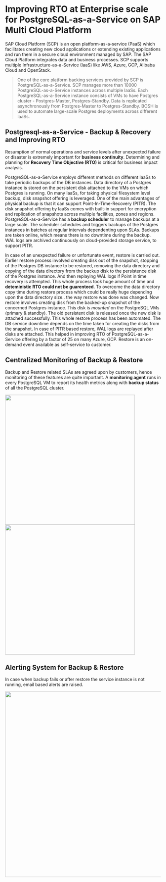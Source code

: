 # Improving RTO at Enterprise scale for PostgreSQL-as-a-Service on SAP Multi Cloud Platform

SAP Cloud Platform (SCP) is an open platform-as-a-service (PaaS) which facilitates creating new cloud applications or extending existing applications and run them in a secure cloud environment managed by SAP. The SAP Cloud Platform integrates data and business processes. SCP supports multiple Infrastructure-as-a-Service (IaaS) like AWS, Azure, GCP, Alibaba Cloud and OpenStack.

> One of the core platform backing services provided by SCP is PostgreSQL-as-a-Service. SCP manages more than 10000 PostgreSQL-as-a-Service instances across multiple IaaSs. Each PostgreSQL-as-a-Service instance consists of VMs to have Postgres cluster - Postgres-Master, Postgres-Standby. Data is replicated asynchronously from Postgres-Master to Postgres-Standby. BOSH is used to automate large-scale Postgres deployments across different IaaSs.

## Postgresql-as-a-Service - Backup & Recovery and Improving RTO
Resumption of normal operations and service levels after unexpected failure or disaster is extremely important for **business continuity**.
Determining and planning for **Recovery Time Objective (RTO)** is critical for business impact analysis.

PostgreSQL-as-a-Service employs different methods on different IaaSs to take periodic backups of the DB instances. Data directory of a Postgres instance is stored on the persistent disk attached to the VMs on which Postgres is running. On many IaaSs, for taking physical filesystem level backup, disk snapshot offering is leveraged. One of the main advantages of physical backup is that it can support Point-In-Time-Recovery (PITR). The disk snapshot offering by IaaSs comes with built-in support for encryption and replication of snapshots across multiple facilities, zones and regions. PostgreSQL-as-a-Service has a **backup scheduler** to manage backups at a large scale. The scheduler schedules and triggers backups of the Postgres instances in batches at regular intervals dependenting upon SLAs. Backups are taken online, which means there is no downtime during the backup. WAL logs are archived continuously on cloud-provided storage service, to support PITR.

In case of an unexpected failure or unfortunate event, restore is carried out. Earlier restore process involved creating disk out of the snapshot, stopping of the Postgres DB instance to be restored, removing the data directory and copying of the data directory from the backup disk to the  persistence disk of the Postgres instance. And then replaying WAL logs if Point in time recovery is attempted.
This whole process took huge amount of time and **deteministic RTO could not be guarenteed**.
To overcome the data directory copy time during restore process which could be really huge depending upon the data directory size.. the way restore was done was changed. Now restore involves creating disk from the backed-up snapshot of the concerned Postgres instance. This disk is *mounted* on the PostgreSQL VMs (primary & standby). The old persistent disk is released once the new disk is attached successfully. This whole restore process has been automated. The DB service downtime depends on the time taken for creating the disks from the snapshot. In case of PITR based restore, WAL logs are replayed after disks are attached. This helped in improving RTO of PostgreSQL-as-a-Service offering by a factor of 25 on many Azure, GCP. Restore is an on-demand event available as self-service to customer. 

## Centralized Monitoring of Backup & Restore
Backup and Restore related SLAs are agreed upon by customers, hence monitoring of these features are quite important. A **monitoring agent** runs in every PostgreSQL VM to report its health metrics along with **backup status** of all the PostgreSQL cluster.

<img src="https://github.com/akashkumar58/pgconf/blob/master/backup-status.png" width="420" align="left"> <img src="https://github.com/akashkumar58/pgconf/blob/master/backupStatus.png" width="420" float="right">

## Alerting System for Backup & Restore
In case when backup fails or after restore the service instance is not running, email based alerts are raised.
<p align="center">
  <img src="https://github.com/akashkumar58/pgconf/blob/master/backupAlert.png" width="600"/>
</p>
